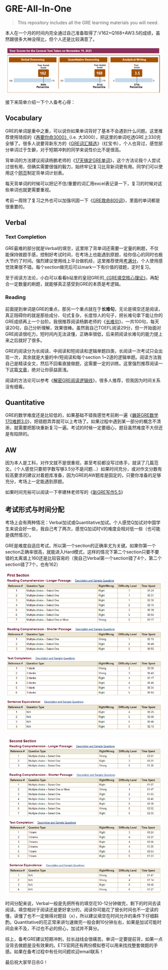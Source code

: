 # GRE-All-In-One

> This repository includes all the GRE learning materials you will need.

本人在一个月的时间内完全通过自己准备取得了:V162+Q168+AW3.5的成绩，虽然跟很多大神没得比，但个人还是比较满意了。

![image-20211212104300990](README.assets/image-20211212104300990.png)

接下来简单介绍一下个人备考心得：

## Vocabulary

GRE的单词是重中之重，可以说你如果单词背好了基本不会遇到什么问题。这里推荐使用琦叔的《[再要你命3000》]([G(https://github.com/RainWang6188/GRE-All-In-One/blob/master/Vocabulary/要你命系列/GRE词汇-再要你命3000.pdf))（i.e. 大3000），把这里的单词吃透GRE上330完全够了。很多人说要背新东方的《[GRE词汇精选](https://github.com/RainWang6188/GRE-All-In-One/blob/master/Vocabulary/GRE词汇精选（红宝书）.pdf)》（红宝书），个人也背过，感觉部分单词过于生僻，对于短期冲刺的同学来说性价比不是很高。

背单词的方法建议阅读杨鹏老师的《[17天搞定GRE单词](https://github.com/RainWang6188/GRE-All-In-One/blob/master/Vocabulary/17天搞定GRE单词杨鹏.pdf)》，这个方法论我个人尝试过很有用，但确实需要很强的毅力，始终牢记复习比背新词更有用。同学们可以使用这个[网页](https://exam4.us/)制定背单词计划表。

每天背单词的时候可以把记不住/重要的词汇用excel表记录一下，复习的时候对这些单词也就更需要重视。

考前一周除了复习之外也可以加强巩固一下《[GRE救命800词](https://github.com/RainWang6188/GRE-All-In-One/blob/master/Vocabulary/微臣考前单词/GRE救命800词.pdf)》，里面的单词都是很重要的。



## Verbal

### Text Completion

GRE最难的部分就是Verbal的填空，这里除了背单词还需要一定量的刷题，不仅能保持做题手感，控制好考试时间，在考场上也能遇到原题，给你信心的同时也极大节约了时间。强烈建议使用线上平台做机经，这里推荐使用[考满分](https://gre.kmf.com/practise)，个人使用感觉效果很不错。每个section做完后可以mark一下有价值的错题，定时复习。

至于阅读方法论，小白可以看看b站里的皇冠GRE的[《GRE填空核心理论》](https://www.bilibili.com/video/BV1X5411E77u?from=search&seid=15862113654467010809&spm_id_from=333.337.0.0)，再配合一定数量的刷题，就能够真正感受到GRE的本质是考逻辑。

### Reading

前面提到单词是GRE的重点，那另一个重点就在于**长难句**，无论是填空还是阅读，真正阻碍你的就是那些成分、句式复杂，长度惊人的句子，把长难句拿下能让你的GRE成绩再上一个台阶。我很推荐阅读杨鹏老师的《[长难句](https://github.com/RainWang6188/GRE-All-In-One/blob/master/Verbal/Reading/长难句.pdf)》，一共100句，每天读20句，自己分析理解，效果很棒。虽然我自己TOEFL阅读29分，但一开始面对GRE阅读很吃力，短时间内无法读懂，正确率很低，后来把阅读长难句的能力提上来之后就好了很多。

GRE的阅读分为长阅读、中阅读和短阅读和逻辑单题四类，长阅读一次考试只会出现一次，其余就是大量的中/短阅读和每个section 1~2道的逻辑单题。阅读方法我自己是精读全文，然后不回看直接做题，这需要一定的训练。这里强烈推荐阅读一下这篇[文章](http://bbs.gter.net/forum.php?mod=viewthread&tid=1780746&highlight=%D1%EE%C5%F4)，绝对让你获益匪浅。

阅读的方法论可以参考《[解密GRE阅读逻辑线](https://github.com/RainWang6188/GRE-All-In-One/blob/master/Verbal/Reading/解密GRE阅读逻辑线.pdf)》，很多人推荐，但我因为时间关系没有细看。



## Quantitative

GRE的数学难度还是比较低的，如果基础不错我感觉考前刷一遍《[巍哥GRE数学170难题3.0](https://github.com/RainWang6188/GRE-All-In-One/blob/master/Quantitative/巍哥GRE数学170难题3.0.pdf)》，把错题弄弄就可以上考场了。如果过程中遇到某一部分的概念不清淅，就需要把那块重新复习一遍。考试的时候一定要细心，题目虽然难度不大但还是有陷阱的。



## AW

因为本人是工科，对作文就不是很重视，甚至考前都没写过练手，就读了几篇范文。（个人感觉只要把字数写够3.5分不是问题...）如果时间充分，或对作文分数有较高要求的建议对着题库准备，因为GRE的AW题库是固定的，只要你准备的足够充分，考场上一定能遇到原题。

如果时间充裕可以阅读一下李建林老师写的《[新GRE写作5.5](https://github.com/RainWang6188/GRE-All-In-One/blob/master/Analitical-Writing/新GRE写作5.5(最新修订版)%2B李建林.pdf)》



## 考试形式与时间分配

考场上会有两种情况：Verbal加试或Quantitative加试。个人感觉Q加试对中国学生来说会好一些，我自己考了两次，感觉Q加试时V的难度会相对低一些（也可能是偶然情况）。

GRE是难度自适应考试，所以第一个section的正确率尤为关键。如果你第一个section正确率很高，就能进入Hard模式，这样的情况下第二个section只要不要错的太离谱上160还是比较容易的（我自己Verbal第一个section错了4个，第二个section错了7个，也有162）

![image-20211212104347112](README.assets/image-20211212104347112.png)

![image-20211212104223471](README.assets/image-20211212104223471.png)

时间分配来说，Verbal一般是先把所有的填空花10-12分钟做完，剩下的时间去读阅读。填空相对于阅读还是更好拿分的，阅读你可能花了很长时间也不一定读的懂，读懂了也不一定做得对题目（x），所以建议填空在时间允许的条件下仔细斟酌。Quantitative的花正常来讲匀速做完一般会剩10分钟左右，如果是加试可能时间会来不及，不过也不必的担心，加试并不算分。



综上，备考GRE建议短期冲刺，拉长战线会很痛苦。单词一定要提前背，如果一点没背去做题是没有效果的。ETS官网还有两份模拟卷可以用来找找整套做题的手感。如果在备考过程中有任何问题欢迎email联系！

最后祝大家早日杀G！

